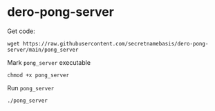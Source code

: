 # dero-pong-server

Get code:
```
wget https://raw.githubusercontent.com/secretnamebasis/dero-pong-server/main/pong_server
```
Mark `pong_server` executable 
```
chmod +x pong_server
```
Run `pong_server`
```
./pong_server
```

